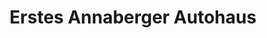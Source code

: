 ---
title: "Erstes Annaberger Autohaus"
url: /annaberg-buchholz/erstes-annaberger-autohaus/
shop: Autohaus
---